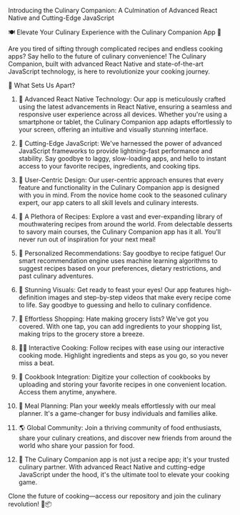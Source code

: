
Introducing the Culinary Companion: A Culmination of Advanced React Native and Cutting-Edge JavaScript


🍽️ Elevate Your Culinary Experience with the Culinary Companion App 📱


Are you tired of sifting through complicated recipes and endless cooking apps? Say hello to the future of culinary convenience! The Culinary Companion, built with advanced React Native and state-of-the-art JavaScript technology, is here to revolutionize your cooking journey.


🌟 What Sets Us Apart?


1. 🚀 Advanced React Native Technology: Our app is meticulously crafted using the latest advancements in React Native, ensuring a seamless and responsive user experience across all devices. Whether you're using a smartphone or tablet, the Culinary Companion app adapts effortlessly to your screen, offering an intuitive and visually stunning interface.

2. 🤖 Cutting-Edge JavaScript: We've harnessed the power of advanced JavaScript frameworks to provide lightning-fast performance and stability. Say goodbye to laggy, slow-loading apps, and hello to instant access to your favorite recipes, ingredients, and cooking tips.

3. 🍳 User-Centric Design: Our user-centric approach ensures that every feature and functionality in the Culinary Companion app is designed with you in mind. From the novice home cook to the seasoned culinary expert, our app caters to all skill levels and culinary interests.

4. 🍕 A Plethora of Recipes: Explore a vast and ever-expanding library of mouthwatering recipes from around the world. From delectable desserts to savory main courses, the Culinary Companion app has it all. You'll never run out of inspiration for your next meal!

5. 📝 Personalized Recommendations: Say goodbye to recipe fatigue! Our smart recommendation engine uses machine learning algorithms to suggest recipes based on your preferences, dietary restrictions, and past culinary adventures.

6. 📸 Stunning Visuals: Get ready to feast your eyes! Our app features high-definition images and step-by-step videos that make every recipe come to life. Say goodbye to guessing and hello to culinary confidence.

7. 🛒 Effortless Shopping: Hate making grocery lists? We've got you covered. With one tap, you can add ingredients to your shopping list, making trips to the grocery store a breeze.

8. 👩‍🍳 Interactive Cooking: Follow recipes with ease using our interactive cooking mode. Highlight ingredients and steps as you go, so you never miss a beat.

9. 📖 Cookbook Integration: Digitize your collection of cookbooks by uploading and storing your favorite recipes in one convenient location. Access them anytime, anywhere.

10. 📆 Meal Planning: Plan your weekly meals effortlessly with our meal planner. It's a game-changer for busy individuals and families alike.

11. 🌎 Global Community: Join a thriving community of food enthusiasts, share your culinary creations, and discover new friends from around the world who share your passion for food.

12. 🌟 The Culinary Companion app is not just a recipe app; it's your trusted culinary partner. With advanced React Native and cutting-edge JavaScript under the hood, it's the ultimate tool to elevate your cooking game.



Clone the future of cooking—access our repository and join the culinary revolution! 🚀📦

